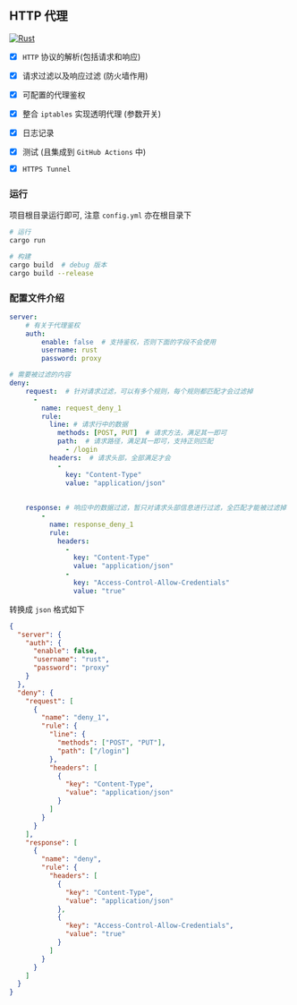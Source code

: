 ## HTTP 代理 

[![Rust](https://github.com/junhaideng/rust-http-proxy/actions/workflows/rust.yml/badge.svg)](https://github.com/junhaideng/rust-http-proxy/actions/workflows/rust.yml)

- [x] `HTTP` 协议的解析(包括请求和响应)
- [x] 请求过滤以及响应过滤 (防火墙作用)
- [x] 可配置的代理鉴权 
- [x] 整合 `iptables` 实现透明代理 (参数开关)
- [x] 日志记录
- [x] 测试 (且集成到 `GitHub Actions` 中)
- [x] `HTTPS Tunnel`


### 运行
项目根目录运行即可, 注意 `config.yml` 亦在根目录下
```bash
# 运行
cargo run 

# 构建
cargo build  # debug 版本
cargo build --release 
```

### 配置文件介绍
```yaml
server: 
    # 有关于代理鉴权
    auth: 
        enable: false  # 支持鉴权，否则下面的字段不会使用
        username: rust 
        password: proxy

# 需要被过滤的内容
deny:
    request:  # 针对请求过滤，可以有多个规则，每个规则都匹配才会过滤掉
      - 
        name: request_deny_1
        rule:  
          line: # 请求行中的数据
            methods: [POST, PUT]  # 请求方法，满足其一即可
            path:  # 请求路径，满足其一即可，支持正则匹配
              - /login
          headers:  # 请求头部，全部满足才会
            - 
              key: "Content-Type"
              value: "application/json"
      
        
    response: # 响应中的数据过滤，暂只对请求头部信息进行过滤，全匹配才能被过滤掉
        -
          name: response_deny_1
          rule: 
            headers:
              - 
                key: "Content-Type"
                value: "application/json"
              -
                key: "Access-Control-Allow-Credentials"
                value: "true"

```

转换成 `json` 格式如下
```json
{
  "server": {
    "auth": {
      "enable": false,
      "username": "rust",
      "password": "proxy"
    }
  },
  "deny": {
    "request": [
      {
        "name": "deny_1",
        "rule": {
          "line": {
            "methods": ["POST", "PUT"],
            "path": ["/login"]
          },
          "headers": [
            {
              "key": "Content-Type",
              "value": "application/json"
            }
          ]
        }
      }
    ],
    "response": [
      {
        "name": "deny",
        "rule": {
          "headers": [
            {
              "key": "Content-Type",
              "value": "application/json"
            },
            {
              "key": "Access-Control-Allow-Credentials",
              "value": "true"
            }
          ]
        }
      }
    ]
  }
}

```